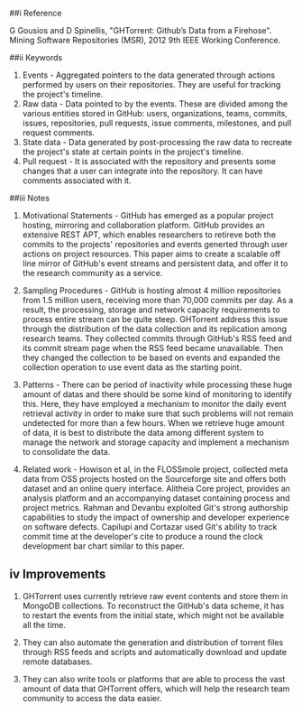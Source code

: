 ##i Reference

G Gousios and D Spinellis, "GHTorrent: Github’s Data from a Firehose". Mining Software Repositories (MSR), 2012 9th IEEE Working Conference. 

##ii Keywords

1. Events - Aggregated pointers to the data generated through actions performed by users on their repositories. They are useful for tracking the project's timeline.
2. Raw data - Data pointed to by the events. These are divided among the various entities stored in GitHub: users, organizations, teams, commits, issues, repositories, pull requests, issue comments, milestones, and pull request comments.
3. State data - Data generated by post-processing the raw data to recreate the project's state at certain points in the project's timeline.
4. Pull request - It is associated with the repository and presents some changes that a user can integrate into the repository. It can have comments associated with it.

##iii Notes

1. Motivational Statements - GitHub has emerged as a popular project hosting, mirroring and collaboration platform. GitHub provides an extensive REST APT, which enables researchers to retireve both the commits to the projects' repositories and events generted through user actions on project resources. This paper aims to create a scalable off line mirror of GitHub's event streams and persistent data, and offer it to the research community as a service.

2. Sampling Procedures - GitHub is hosting almost 4 million repositories from 1.5 million users, receiving more than 70,000 commits per day. As a result, the processing, storage and network capacity requirements to process entire stream can be quite steep. GHTorrent address this issue through the distribution of the data collection and its replication among research teams. They collected commits through GitHub's RSS feed and its commit stream page when the RSS feed became unavailable. Then they changed the collection to be based on events and expanded the collection operation to use event data as the starting point.

3. Patterns - There can be period of inactivity while processing these huge amount of datas and there should be some kind of monitoring to identify this. Here, they have employed a mechanism to monitor the daily event retrieval activity in order to make sure that such problems will not remain undetected for more than a few hours. When we retrieve huge amount of data, it is best to distribute the data among different system to manage the network and storage capacity and implement a mechanism to consolidate the data.

4. Related work - Howison et al, in the FLOSSmole project, collected meta data from OSS projects hosted on the Sourceforge site and offers both dataset and an online query interface. Alitheia Core project, provides an analysis platform and an accompanying dataset containing process and project metrics. Rahman and Devanbu exploited Git's strong authorship capabilities to study the impact of ownership and developer experience on software defects. Capilupi and Cortazar used Git's ability to track commit time at the developer's cite to produce a round the clock development bar chart similar to this paper.

## iv Improvements

1. GHTorrent uses currently retrieve raw event contents and store them in MongoDB collections. To reconstruct the GitHub's data scheme, it has to restart the events from the initial state, which might not be available all the time.

2. They can also automate the generation and distribution of torrent files through RSS feeds and scripts and automatically download and update remote databases.

3. They can also write tools or platforms that are able to process the vast amount of data that GHTorrent offers, which will help the research team community to access the data easier.

